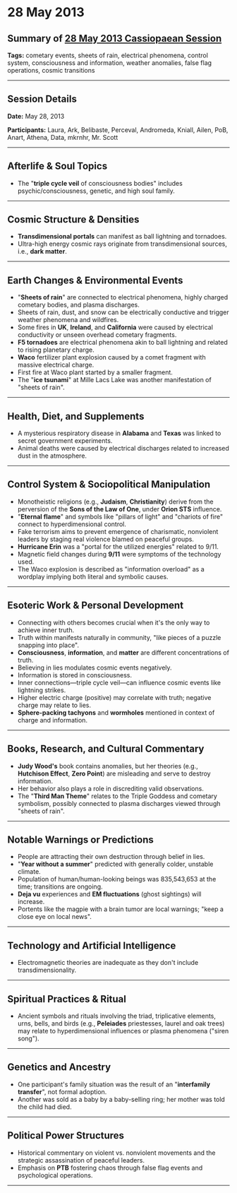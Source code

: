 # 28 May 2013

## Summary of [28 May 2013 Cassiopaean Session](https://cassiopaea.org/forum/threads/session-28-may-2013.31445/#post-417701)

**Tags:** cometary events, sheets of rain, electrical phenomena, control system, consciousness and information, weather anomalies, false flag operations, cosmic transitions

---

## Session Details

**Date:** May 28, 2013

**Participants:** Laura, Ark, Belibaste, Perceval, Andromeda, Kniall, Ailen, PoB, Anart, Athena, Data, mkrnhr, Mr. Scott

---

## Afterlife & Soul Topics

- The "**triple cycle veil** of consciousness bodies" includes psychic/consciousness, genetic, and high soul family.

---

## Cosmic Structure & Densities

- **Transdimensional portals** can manifest as ball lightning and tornadoes.
- Ultra-high energy cosmic rays originate from transdimensional sources, i.e., **dark matter**.

---

## Earth Changes & Environmental Events

- "**Sheets of rain**" are connected to electrical phenomena, highly charged cometary bodies, and plasma discharges.
- Sheets of rain, dust, and snow can be electrically conductive and trigger weather phenomena and wildfires.
- Some fires in **UK**, **Ireland**, and **California** were caused by electrical conductivity or unseen overhead cometary fragments.
- **F5 tornadoes** are electrical phenomena akin to ball lightning and related to rising planetary charge.
- **Waco** fertilizer plant explosion caused by a comet fragment with massive electrical charge.
- First fire at Waco plant started by a smaller fragment.
- The "**ice tsunami**" at Mille Lacs Lake was another manifestation of "sheets of rain".

---

## Health, Diet, and Supplements

- A mysterious respiratory disease in **Alabama** and **Texas** was linked to secret government experiments.
- Animal deaths were caused by electrical discharges related to increased dust in the atmosphere.

---

## Control System & Sociopolitical Manipulation

- Monotheistic religions (e.g., **Judaism**, **Christianity**) derive from the perversion of the **Sons of the Law of One**, under **Orion STS** influence.
- "**Eternal flame**" and symbols like "pillars of light" and "chariots of fire" connect to hyperdimensional control.
- Fake terrorism aims to prevent emergence of charismatic, nonviolent leaders by staging real violence blamed on peaceful groups.
- **Hurricane Erin** was a "portal for the utilized energies" related to 9/11.
- Magnetic field changes during **9/11** were symptoms of the technology used.
- The Waco explosion is described as "information overload" as a wordplay implying both literal and symbolic causes.

---

## Esoteric Work & Personal Development

- Connecting with others becomes crucial when it's the only way to achieve inner truth.
- Truth within manifests naturally in community, "like pieces of a puzzle snapping into place".
- **Consciousness**, **information**, and **matter** are different concentrations of truth.
- Believing in lies modulates cosmic events negatively.
- Information is stored in consciousness.
- Inner connections—triple cycle veil—can influence cosmic events like lightning strikes.
- Higher electric charge (positive) may correlate with truth; negative charge may relate to lies.
- **Sphere-packing tachyons** and **wormholes** mentioned in context of charge and information.

---

## Books, Research, and Cultural Commentary

- **Judy Wood's** book contains anomalies, but her theories (e.g., **Hutchison Effect**, **Zero Point**) are misleading and serve to destroy information.
- Her behavior also plays a role in discrediting valid observations.
- The "**Third Man Theme**" relates to the Triple Goddess and cometary symbolism, possibly connected to plasma discharges viewed through "sheets of rain".

---

## Notable Warnings or Predictions

- People are attracting their own destruction through belief in lies.
- "**Year without a summer**" predicted with generally colder, unstable climate.
- Population of human/human-looking beings was 835,543,653 at the time; transitions are ongoing.
- **Deja vu** experiences and **EM fluctuations** (ghost sightings) will increase.
- Portents like the magpie with a brain tumor are local warnings; "keep a close eye on local news".

---

## Technology and Artificial Intelligence

- Electromagnetic theories are inadequate as they don't include transdimensionality.

---

## Spiritual Practices & Ritual

- Ancient symbols and rituals involving the triad, triplicative elements, urns, bells, and birds (e.g., **Peleiades** priestesses, laurel and oak trees) may relate to hyperdimensional influences or plasma phenomena ("siren song").

---

## Genetics and Ancestry

- One participant's family situation was the result of an "**interfamily transfer**", not formal adoption.
- Another was sold as a baby by a baby-selling ring; her mother was told the child had died.

---

## Political Power Structures

- Historical commentary on violent vs. nonviolent movements and the strategic assassination of peaceful leaders.
- Emphasis on **PTB** fostering chaos through false flag events and psychological operations.

---


